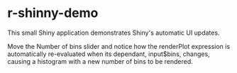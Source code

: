 # r-shinny-demo

This small Shiny application demonstrates Shiny's automatic UI updates.

Move the Number of bins slider and notice how the renderPlot expression is automatically re-evaluated when its dependant, input$bins, changes, causing a histogram with a new number of bins to be rendered.
